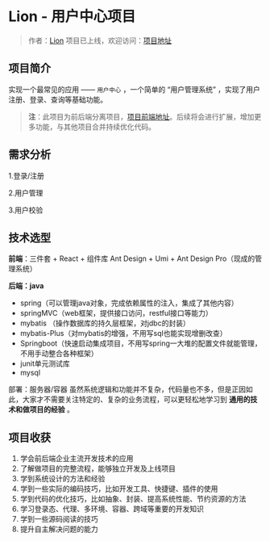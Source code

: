 # Lion - 用户中心项目

> 作者：[Lion](https://github.com/Lick0920)
> 项目已上线，欢迎访问：[项目地址](http://43.138.104.141/)
## 项目简介
实现一个最常见的应用 —— `用户中心` ，一个简单的 “用户管理系统” ，实现了用户注册、登录、查询等基础功能。

> **注**：此项目为前后端分离项目，[项目前端地址](https://github.com/Lick0920/user-center_frontend)。后续将会进行扩展，增加更多功能，与其他项目合并持续优化代码。
## 需求分析

1.登录/注册

2.用户管理

3.用户校验

## 技术选型

**前端**：三件套 + React + 组件库 Ant Design + Umi + Ant Design Pro（现成的管理系统）

**后端：java**

- spring（可以管理java对象，完成依赖属性的注入，集成了其他内容）
- springMVC（web框架，提供接口访问，restful接口等能力）
-  mybatis （操作数据库的持久层框架，对jdbc的封装）
- mybatis-Plus（对mybatis的增强，不用写sql也能实现增删改查）
- Springboot（快速启动集成项目，不用写spring一大堆的配置文件就能管理，不用手动整合各种框架）
-  junit单元测试库
-  mysql

部署：服务器/容器
虽然系统逻辑和功能并不复杂，代码量也不多，但是正因如此，大家才不需要关注特定的、复杂的业务流程，可以更轻松地学习到 **通用的技术和做项目的经验** 。

## 项目收获

1. 学会前后端企业主流开发技术的应用
2. 了解做项目的完整流程，能够独立开发及上线项目
3. 学到系统设计的方法和经验
4. 学到一些实际的编码技巧，比如开发工具、快捷键、插件的使用
5. 学到代码的优化技巧，比如抽象、封装、提高系统性能、节约资源的方法
6. 学习登录态、代理、多环境、容器、跨域等重要的开发知识
7. 学到一些源码阅读的技巧
8. 提升自主解决问题的能力
